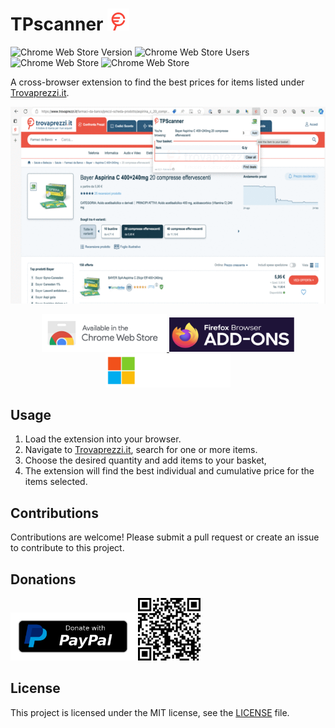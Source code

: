 # TPscanner <img src="images/icon.png" width="35">


![Chrome Web Store Version](https://img.shields.io/chrome-web-store/v/apfbfjghmamodacdkkhoiabadlcgmikh?style=for-the-badge)
![Chrome Web Store Users](https://img.shields.io/chrome-web-store/users/apfbfjghmamodacdkkhoiabadlcgmikh?style=for-the-badge)
![Chrome Web Store](https://img.shields.io/chrome-web-store/stars/apfbfjghmamodacdkkhoiabadlcgmikh?style=for-the-badge)
![Chrome Web Store](https://img.shields.io/chrome-web-store/rating-count/apfbfjghmamodacdkkhoiabadlcgmikh?style=for-the-badge)


A cross-browser extension to find the best prices for items listed under [Trovaprezzi.it](https://www.trovaprezzi.it).

<p align="center">
    <img src="store/screenshots/screenshot.gif">
</p>

<p align="center">
    <a href="https://chromewebstore.google.com/detail/TPScanner/apfbfjghmamodacdkkhoiabadlcgmikh?pli=1">
        <img src="store/images/chrome-web-store.png" alt="Avaliable in the Chrome Web Store" width="200">
    </a>
    <a href="https://addons.mozilla.org/addon/tpscanner">
        <img src="store/images/firefox-addons.png" alt="Avaliable as a Firefox Add-on" width="200" height="55">
    </a>
    <a href="">
        <img src="store/images/microsoft-store.png" alt="Avaliable in the Microsoft Edge Add-ons Store" width="200">
    </a>
</p>


## Usage

1. Load the extension into your browser.
2. Navigate to [Trovaprezzi.it](https://www.trovaprezzi), search for one or more items.
3. Choose the desired quantity and add items to your basket,
3. The extension will find the best individual and cumulative price for the items selected.

## Contributions

Contributions are welcome! Please submit a pull request or create an issue to contribute to this project.

## Donations

<a href="https://www.paypal.com/donate/?hosted_button_id=REPL55PWMND94"><img src="store/images/paypal-donate-button.png" title="Donate with PayPal" width=200 /></a>
<a href="https://www.paypal.com/donate/?hosted_button_id=REPL55PWMND94"><img src="store/images/paypal-qr-code.png" title="Donate with PayPal" width=100 /></a>

## License

This project is licensed under the MIT license, see the [LICENSE](LICENSE) file.
